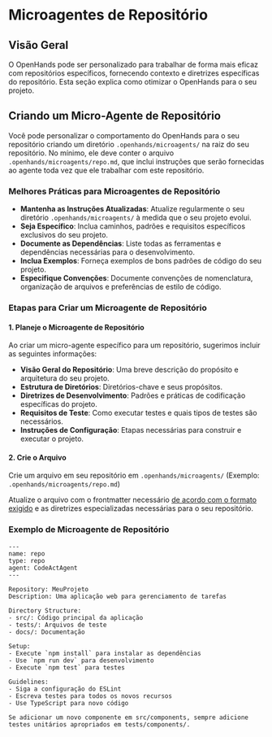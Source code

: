 # Microagentes de Repositório

## Visão Geral

O OpenHands pode ser personalizado para trabalhar de forma mais eficaz com repositórios específicos, fornecendo contexto
e diretrizes específicas do repositório. Esta seção explica como otimizar o OpenHands para o seu projeto.

## Criando um Micro-Agente de Repositório

Você pode personalizar o comportamento do OpenHands para o seu repositório criando um diretório `.openhands/microagents/` na raiz do seu repositório.
No mínimo, ele deve conter o arquivo
`.openhands/microagents/repo.md`, que inclui instruções que serão
fornecidas ao agente toda vez que ele trabalhar com este repositório.

### Melhores Práticas para Microagentes de Repositório

- **Mantenha as Instruções Atualizadas**: Atualize regularmente o seu diretório `.openhands/microagents/` à medida que o seu projeto evolui.
- **Seja Específico**: Inclua caminhos, padrões e requisitos específicos exclusivos do seu projeto.
- **Documente as Dependências**: Liste todas as ferramentas e dependências necessárias para o desenvolvimento.
- **Inclua Exemplos**: Forneça exemplos de bons padrões de código do seu projeto.
- **Especifique Convenções**: Documente convenções de nomenclatura, organização de arquivos e preferências de estilo de código.

### Etapas para Criar um Microagente de Repositório

#### 1. Planeje o Microagente de Repositório
Ao criar um micro-agente específico para um repositório, sugerimos incluir as seguintes informações:
- **Visão Geral do Repositório**: Uma breve descrição do propósito e arquitetura do seu projeto.
- **Estrutura de Diretórios**: Diretórios-chave e seus propósitos.
- **Diretrizes de Desenvolvimento**: Padrões e práticas de codificação específicas do projeto.
- **Requisitos de Teste**: Como executar testes e quais tipos de testes são necessários.
- **Instruções de Configuração**: Etapas necessárias para construir e executar o projeto.

#### 2. Crie o Arquivo

Crie um arquivo em seu repositório em `.openhands/microagents/` (Exemplo: `.openhands/microagents/repo.md`)

Atualize o arquivo com o frontmatter necessário [de acordo com o formato exigido](./microagents-overview#microagent-format)
e as diretrizes especializadas necessárias para o seu repositório.

### Exemplo de Microagente de Repositório

```
---
name: repo
type: repo
agent: CodeActAgent
---

Repository: MeuProjeto
Description: Uma aplicação web para gerenciamento de tarefas

Directory Structure:
- src/: Código principal da aplicação
- tests/: Arquivos de teste
- docs/: Documentação

Setup:
- Execute `npm install` para instalar as dependências
- Use `npm run dev` para desenvolvimento
- Execute `npm test` para testes

Guidelines:
- Siga a configuração do ESLint
- Escreva testes para todos os novos recursos
- Use TypeScript para novo código

Se adicionar um novo componente em src/components, sempre adicione testes unitários apropriados em tests/components/.
```
